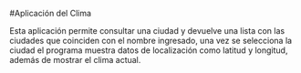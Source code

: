 #Aplicación del Clima

Esta aplicación permite consultar una ciudad y devuelve una lista con las ciudades que coinciden con el nombre ingresado,
una vez se selecciona la ciudad el programa muestra datos de localización como latitud y longitud, además de mostrar el clima actual.
